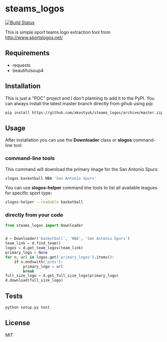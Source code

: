 steams_logos
============
[![Build Status](https://travis-ci.org/akostyuk/steams_logos.svg?branch=master)](https://travis-ci.org/akostyuk/steams_logos)

This is simple sport teams logo extraction tool from http://www.sportslogos.net/

Requirements
------------
* requests
* beautifulsoup4

Installation
------------
This is just a "POC" project and I don't planning to add it to the PyPI.
You can always install the latest master branch directly from gihub using pip:

```zsh
pip install https://github.com/akostyuk/steams_logos/archive/master.zip
```

Usage
-----
After installation you can use the **Downloader** class or **slogos** command-line tool.

### command-line tools
This command will download the primary image for the San Antonio Spurs:
```zsh
slogos basketball NBA 'San Antonio Spurs'
```

You can use **slogos-helper** command line tools to list all available leagues for specific sport type:
```zsh
slogos-helper --readable basketball
```

### directly from your code
```python
from steams_logos import Downloader


d = Downloader('basketball', 'NBA', 'San Antonio Spurs')
team_link = d.find_team()
logos = d.get_team_logos(team_link)
primary_logo = None
for n, url in logos.get('primary_logos').items():
    if n.endswith('pres'):
        primary_logo = url
        break
full_size_logo = d.get_full_size_logo(primary_logo)
d.download(full_size_logo)
```

Tests
-----
```zsh
python setup.py test
```

License
-------
MIT
